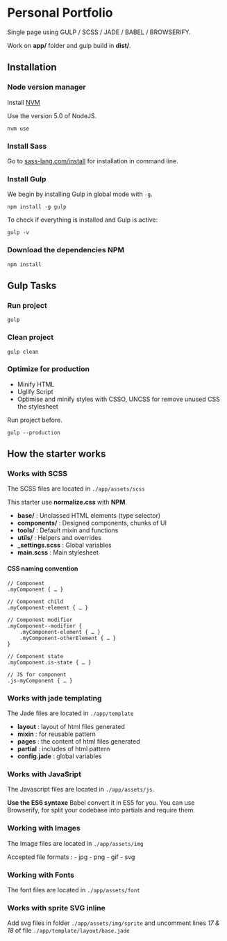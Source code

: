 # Personal Portfolio

Single page using GULP / SCSS / JADE  / BABEL / BROWSERIFY.

Work on **app/** folder and gulp build in **dist/**.

## Installation

### Node version manager

Install [NVM](https://github.com/creationix/nvm)

Use the version 5.0 of NodeJS.

```
nvm use
```

### Install Sass

Go to [sass-lang.com/install](http://sass-lang.com/install) for installation in command line.

### Install Gulp
We begin by installing Gulp in global mode with `-g`.

```
npm install -g gulp
```

To check if everything is installed and Gulp is active:

```
gulp -v
```

### Download the dependencies NPM

```
npm install
```

## Gulp Tasks

### Run project

```
gulp
```

### Clean project

```
gulp clean
```

### Optimize for production

* Minify HTML
* Uglify Script
* Optimise and minify styles with CSSO, UNCSS for remove unused CSS the stylesheet

Run project before.

```
gulp --production
```

## How the starter works

### Works with SCSS

The SCSS files are located in `./app/assets/scss`

This starter use **normalize.css** with **NPM**.

* **base/** : Unclassed HTML elements (type selector)
* **components/** : Designed components, chunks of UI
* **tools/** : Default mixin and functions
* **utils/** : Helpers and overrides
* **_settings.scss** : Global variables
* **main.scss** : Main stylesheet

#### CSS naming convention

```
// Component
.myComponent { … }

// Component child
.myComponent-element { … }

// Component modifier
.myComponent--modifier {
	.myComponent-element { … }
	.myComponent-otherElement { … }
}

// Component state
.myComponent.is-state { … }

// JS for component
.js-myComponent { … }

```

### Works with jade templating

The Jade files are located in `./app/template`

* **layout** : layout of html files generated
* **mixin** : for reusable pattern
* **pages** : the content of html files generated
* **partial** : includes of html pattern
* **config.jade** : global variables

### Works with JavaSript

The Javascript files are located in `./app/assets/js`.

**Use the ES6 syntaxe** Babel convert it in ES5 for you. You can use Browserify, for split your codebase into partials and require them.

### Working with Images

The Image files are located in `./app/assets/img`

Accepted file formats : - jpg - png - gif - svg

### Working with Fonts

The font files are located in `./app/assets/font`

### Works with sprite SVG inline

Add svg files in folder `./app/assets/img/sprite` and uncomment lines *17 & 18* of file `./app/template/layout/base.jade`

